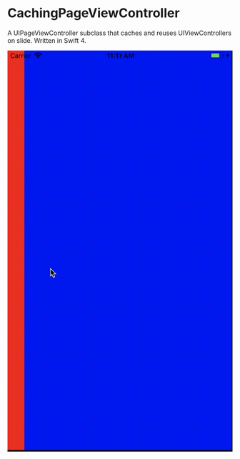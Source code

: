 # CachingPageViewController

A UIPageViewController subclass that caches and reuses UIViewControllers on slide. Written in Swift 4.

![Demo](	https://raw.githubusercontent.com/papanton/CachingPageViewController/master/pageExample.gif)
